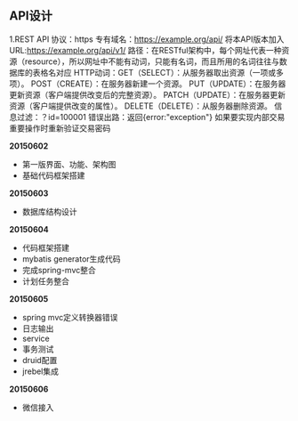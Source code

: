 ## API设计
1.REST API
    协议：https
    专有域名：https://example.org/api/
    将本API版本加入URL:https://example.org/api/v1/
    路径：在RESTful架构中，每个网址代表一种资源（resource），所以网址中不能有动词，只能有名词，而且所用的名词往往与数据库的表格名对应
    HTTP动词：GET（SELECT）：从服务器取出资源（一项或多项）。
           POST（CREATE）：在服务器新建一个资源。
           PUT（UPDATE）：在服务器更新资源（客户端提供改变后的完整资源）。
           PATCH（UPDATE）：在服务器更新资源（客户端提供改变的属性）。
           DELETE（DELETE）：从服务器删除资源。
    信息过滤：？id=100001
    错误出路：返回{error:"exception"}
    如果要实现内部交易重要操作时重新验证交易密码



**20150602**

* 第一版界面、功能、架构图
* 基础代码框架搭建

**20150603**

* 数据库结构设计

**20150604**

* 代码框架搭建
* mybatis generator生成代码
* 完成spring-mvc整合
* 计划任务整合

**20150605**
* spring mvc定义转换器错误
* 日志输出
* service
* 事务测试
* druid配置
* jrebel集成

**20150606**
* 微信接入
